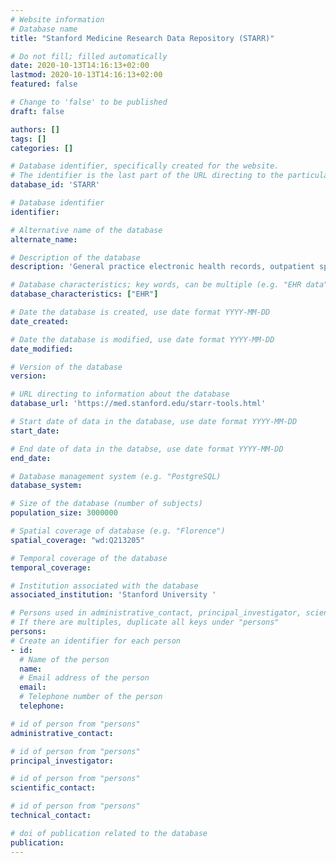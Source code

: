 ```yaml
---
# Website information
# Database name
title: "Stanford Medicine Research Data Repository (STARR)"

# Do not fill; filled automatically
date: 2020-10-13T14:16:13+02:00
lastmod: 2020-10-13T14:16:13+02:00
featured: false

# Change to 'false' to be published
draft: false

authors: []
tags: []
categories: []

# Database identifier, specifically created for the website.
# The identifier is the last part of the URL directing to the particular database
database_id: 'STARR'

# Database identifier
identifier:

# Alternative name of the database
alternate_name:

# Description of the database
description: 'General practice electronic health records, outpatient specialist electronic health records, inpatient hospital electronic health records, hospital billing/summary.'

# Database characteristics; key words, can be multiple (e.g. "EHR data", "Primary care records")
database_characteristics: ["EHR"]

# Date the database is created, use date format YYYY-MM-DD
date_created:

# Date the database is modified, use date format YYYY-MM-DD
date_modified:

# Version of the database
version:

# URL directing to information about the database
database_url: 'https://med.stanford.edu/starr-tools.html'

# Start date of data in the database, use date format YYYY-MM-DD
start_date:

# End date of data in the databse, use date format YYYY-MM-DD
end_date:

# Database management system (e.g. "PostgreSQL)
database_system:

# Size of the database (number of subjects)
population_size: 3000000

# Spatial coverage of database (e.g. "Florence")
spatial_coverage: "wd:Q213205"

# Temporal coverage of the database
temporal_coverage:

# Institution associated with the database
associated_institution: 'Stanford University '

# Persons used in administrative_contact, principal_investigator, scientific_contact, technical_contact
# If there are multiples, duplicate all keys under "persons"
persons:
# Create an identifier for each person
- id:
  # Name of the person
  name:
  # Email address of the person
  email:
  # Telephone number of the person
  telephone:

# id of person from "persons"
administrative_contact:

# id of person from "persons"
principal_investigator:

# id of person from "persons"
scientific_contact:

# id of person from "persons"
technical_contact:

# doi of publication related to the database
publication: 
---
```

